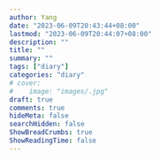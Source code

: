 ```yaml
---
author: Yang
date: "2023-06-09T20:43:44+08:00"
lastmod: "2023-06-09T20:44:07+08:00"
description: ""
title: ""
summary: ""
tags: ["diary"]
categories: "diary"
# cover: 
#    image: "images/.jpg"
draft: true
comments: true
hideMeta: false
searchHidden: false
ShowBreadCrumbs: true
ShowReadingTime: false
---
```

